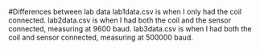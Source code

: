 #Differences between lab data
lab1data.csv is when I only had the coil connected.
lab2data.csv is when I had both the coil and the sensor connected, measuring at 9600 baud.
lab3data.csv is when I had both the coil and sensor connected, measuring at 500000 baud.
